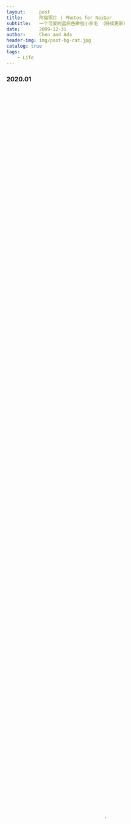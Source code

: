 ```yaml
---
layout:     post
title:      阿猫照片 | Photos for NaiGar
subtitle:   一个可爱的蓝灰色擀毡小杂毛 （持续更新）
date:       2099-12-31
author:     Chen and Ada
header-img: img/post-bg-cat.jpg
catalog: true
tags:
    - Life
---
```


### 2020.01
<video controls width="100%" height="100%"
       autoplay loop muted 
       poster="img/avatar.jpg">
  <source src="/img/奶盖/NaiGar1.mp4" type="video/mp4">
  <source src="/img/奶盖/NaiGar1.webm" type="video/webm">
  <p>你的浏览器不支持 HTML5 视频。可点击<a href="/img/奶盖/NaiGar1.mp4">此链接</a>观看</p>
</video>

<img src="/img/奶盖/奶盖1.jpg" ><img src="/img/奶盖/奶盖2.jpg"><img src="/img/奶盖/奶盖3.jpg"><img src="/img/奶盖/奶盖4.jpg"><img src="/img/奶盖/奶盖5.jpg"><img src="/img/奶盖/奶盖6.jpg"><img src="/img/奶盖/奶盖7.jpg"><img src="/img/奶盖/奶盖8.jpg"><img src="/img/奶盖/奶盖9.jpg"><img src="/img/奶盖/奶盖10.jpg"><img src="/img/奶盖/奶盖11.jpg"><img src="/img/奶盖/奶盖12.jpg">

### 2020.02

<img src="/img/奶盖/奶盖11.jpg"><img src="/img/奶盖/奶盖12.jpg"><img src="/img/奶盖/奶盖13.jpg"><img src="/img/奶盖/奶盖14.jpg"><img src="/img/奶盖/奶盖15.jpg"><img src="/img/奶盖/奶盖16.jpg">
